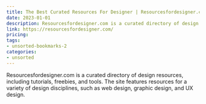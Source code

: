 ```yaml
---
title: The Best Curated Resources For Designer | Resourcesfordesigner.com
date: 2023-01-01
description: Resourcesfordesigner.com is a curated directory of design resources, including tutorials, freebies, and tools. The site features resources for a variety of design disciplines, such as web design, graphic design, and UX design.
link: https://resourcesfordesigner.com/
pricing: 
tags: 
- unsorted-bookmarks-2 
categories: 
- unsorted 
---
```


Resourcesfordesigner.com is a curated directory of design resources, including tutorials, freebies, and tools. The site features resources for a variety of design disciplines, such as web design, graphic design, and UX design.